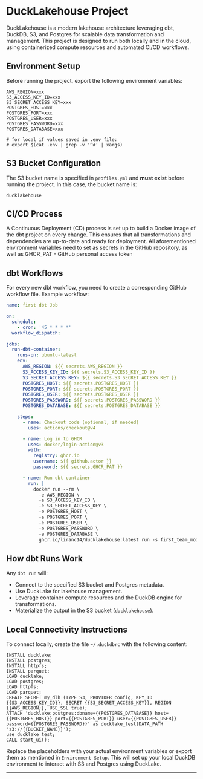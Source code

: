 # DuckLakehouse Project

DuckLakehouse is a modern lakehouse architecture leveraging dbt, DuckDB, S3, and Postgres for scalable data transformation and management. This project is designed to run both locally and in the cloud, using containerized compute resources and automated CI/CD workflows.

## Environment Setup

Before running the project, export the following environment variables:

```
AWS_REGION=xxx
S3_ACCESS_KEY_ID=xxx
S3_SECRET_ACCESS_KEY=xxx
POSTGRES_HOST=xxx
POSTGRES_PORT=xxx
POSTGRES_USER=xxx
POSTGRES_PASSWORD=xxx
POSTGRES_DATABASE=xxx

# for local if values saved in .env file:
# export $(cat .env | grep -v '^#' | xargs)
```

## S3 Bucket Configuration

The S3 bucket name is specified in `profiles.yml` and **must exist** before running the project. In this case, the bucket name is:

```
ducklakehouse
```

## CI/CD Process

A Continuous Deployment (CD) process is set up to build a Docker image of the dbt project on every change. This ensures that all transformations and dependencies are up-to-date and ready for deployment.
All aforementioned environment variables need to set as secrets in the GitHub repository, as well as GHCR_PAT - GitHub personal access token


## dbt Workflows

For every new dbt workflow, you need to create a corresponding GitHub workflow file. Example workflow:

```yaml
name: first dbt Job

on:
  schedule:
    - cron: '45 * * * *'
  workflow_dispatch:

jobs:
  run-dbt-container:
    runs-on: ubuntu-latest
    env:
      AWS_REGION: ${{ secrets.AWS_REGION }}
      S3_ACCESS_KEY_ID: ${{ secrets.S3_ACCESS_KEY_ID }}
      S3_SECRET_ACCESS_KEY: ${{ secrets.S3_SECRET_ACCESS_KEY }}
      POSTGRES_HOST: ${{ secrets.POSTGRES_HOST }}
      POSTGRES_PORT: ${{ secrets.POSTGRES_PORT }}
      POSTGRES_USER: ${{ secrets.POSTGRES_USER }}
      POSTGRES_PASSWORD: ${{ secrets.POSTGRES_PASSWORD }}
      POSTGRES_DATABASE: ${{ secrets.POSTGRES_DATABASE }}

    steps:
      - name: Checkout code (optional, if needed)
        uses: actions/checkout@v4

      - name: Log in to GHCR
        uses: docker/login-action@v3
        with:
          registry: ghcr.io
          username: ${{ github.actor }}
          password: ${{ secrets.GHCR_PAT }}

      - name: Run dbt container
        run: |
          docker run --rm \
            -e AWS_REGION \
            -e S3_ACCESS_KEY_ID \
            -e S3_SECRET_ACCESS_KEY \
            -e POSTGRES_HOST \
            -e POSTGRES_PORT \
            -e POSTGRES_USER \
            -e POSTGRES_PASSWORD \
            -e POSTGRES_DATABASE \
            ghcr.io/liranc14/ducklakehouse:latest run -s first_team_model
```

## How dbt Runs Work

Any `dbt run` will:
- Connect to the specified S3 bucket and Postgres metadata.
- Use DuckLake for lakehouse management.
- Leverage container compute resources and the DuckDB engine for transformations.
- Materialize the output in the S3 bucket (`ducklakehouse`).

## Local Connectivity Instructions

To connect locally, create the file `~/.duckdbrc` with the following content:

```
INSTALL ducklake;
INSTALL postgres;
INSTALL httpfs;
INSTALL parquet;
LOAD ducklake;
LOAD postgres;
LOAD httpfs;
LOAD parquet;
CREATE SECRET my_dlh (TYPE S3, PROVIDER config, KEY_ID {{S3_ACCESS_KEY_ID}}, SECRET {{S3_SECRET_ACCESS_KEY}}, REGION {{AWS_REGION}}, USE_SSL true);
ATTACH 'ducklake:postgres:dbname={{POSTGRES_DATABASE}} host={{POSTGRES_HOST}} port={{POSTGRES_PORT}} user={{POSTGRES_USER}} password={{POSTGRES_PASSWORD}}' as ducklake_test(DATA_PATH 's3://{{BUCKET_NAME}}');
use ducklake_test;
CALL start_ui();
```

Replace the placeholders with your actual environment variables or export them as mentioned in `Environment Setup`. This will set up your local DuckDB environment to interact with S3 and Postgres using DuckLake.

---
